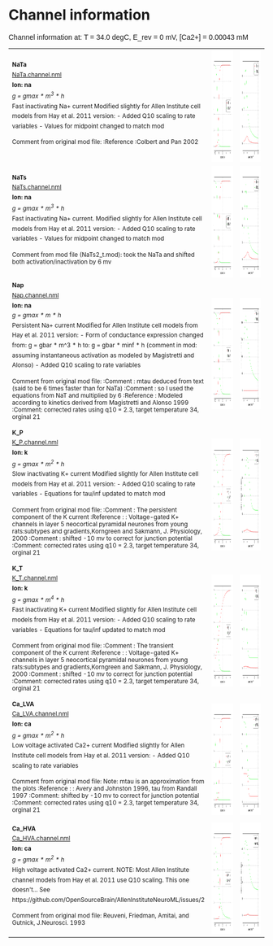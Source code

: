 Channel information
===================
    
<p style="font-family:arial">Channel information at: T = 34.0 degC, E_rev = 0 mV, [Ca2+] = 0.00043 mM</p>

<table>
    <tr>
<td width="120px">
            <sup><b>NaTa</b><br/>
            <a href="../NaTa.channel.nml">NaTa.channel.nml</a><br/>
            <b>Ion: na</b><br/>
            <i>g = gmax * m<sup>3</sup> * h </i><br/>
            Fast inactivating Na+ current
Modified slightly for Allen Institute cell models from Hay et al. 2011 version:
 - Added Q10 scaling to rate variables 
 - Values for midpoint changed to match mod            
            
Comment from original mod file: 
:Reference :Colbert and Pan 2002</sup>
</td>
<td>
<a href="NaTa.inf.png"><img alt="NaTa steady state" src="NaTa.inf.png" height="220"/></a>
</td>
<td>
<a href="NaTa.tau.png"><img alt="NaTa time course" src="NaTa.tau.png" height="220"/></a>
</td>
</tr>
    <tr>
<td width="120px">
            <sup><b>NaTs</b><br/>
            <a href="../NaTs.channel.nml">NaTs.channel.nml</a><br/>
            <b>Ion: na</b><br/>
            <i>g = gmax * m<sup>3</sup> * h </i><br/>
            Fast inactivating Na+ current. 
Modified slightly for Allen Institute cell models from Hay et al. 2011 version:
 - Added Q10 scaling to rate variables 
 - Values for midpoint changed to match mod 
            
Comment from mod file (NaTs2_t.mod): took the NaTa and shifted both activation/inactivation by 6 mv</sup>
</td>
<td>
<a href="NaTs.inf.png"><img alt="NaTs steady state" src="NaTs.inf.png" height="220"/></a>
</td>
<td>
<a href="NaTs.tau.png"><img alt="NaTs time course" src="NaTs.tau.png" height="220"/></a>
</td>
</tr>
    <tr>
<td width="120px">
            <sup><b>Nap</b><br/>
            <a href="../Nap.channel.nml">Nap.channel.nml</a><br/>
            <b>Ion: na</b><br/>
            <i>g = gmax * m * h </i><br/>
            Persistent Na+ current
Modified for Allen Institute cell models from Hay et al. 2011 version:
- Form of conductance expression changed from: g = gbar * m^3 * h to: g = gbar * minf * h (comment in mod: assuming instantaneous activation as modeled by Magistretti and Alonso)
- Added Q10 scaling to rate variables            

Comment from original mod file: 
:Comment : mtau deduced from text (said to be 6 times faster than for NaTa)
:Comment : so I used the equations from NaT and multiplied by 6
:Reference : Modeled according to kinetics derived from Magistretti and Alonso 1999
:Comment: corrected rates using q10 = 2.3, target temperature 34, orginal 21</sup>
</td>
<td>
<a href="Nap.inf.png"><img alt="Nap steady state" src="Nap.inf.png" height="220"/></a>
</td>
<td>
<a href="Nap.tau.png"><img alt="Nap time course" src="Nap.tau.png" height="220"/></a>
</td>
</tr>
    <tr>
<td width="120px">
            <sup><b>K_P</b><br/>
            <a href="../K_P.channel.nml">K_P.channel.nml</a><br/>
            <b>Ion: k</b><br/>
            <i>g = gmax * m<sup>2</sup> * h </i><br/>
            Slow inactivating K+ current
Modified slightly for Allen Institute cell models from Hay et al. 2011 version:
 - Added Q10 scaling to rate variables 
 - Equations for tau/inf updated to match mod
            
Comment from original mod file: 
:Comment : The persistent component of the K current
:Reference : :		Voltage-gated K+ channels in layer 5 neocortical pyramidal neurones from young rats:subtypes and gradients,Korngreen and Sakmann, J. Physiology, 2000
:Comment : shifted -10 mv to correct for junction potential
:Comment: corrected rates using q10 = 2.3, target temperature 34, orginal 21</sup>
</td>
<td>
<a href="K_P.inf.png"><img alt="K_P steady state" src="K_P.inf.png" height="220"/></a>
</td>
<td>
<a href="K_P.tau.png"><img alt="K_P time course" src="K_P.tau.png" height="220"/></a>
</td>
</tr>
    <tr>
<td width="120px">
            <sup><b>K_T</b><br/>
            <a href="../K_T.channel.nml">K_T.channel.nml</a><br/>
            <b>Ion: k</b><br/>
            <i>g = gmax * m<sup>4</sup> * h </i><br/>
            Fast inactivating K+ current
Modified slightly for Allen Institute cell models from Hay et al. 2011 version:
 - Added Q10 scaling to rate variables 
 - Equations for tau/inf updated to match mod
            
Comment from original mod file: 
:Comment : The transient component of the K current
:Reference : :		Voltage-gated K+ channels in layer 5 neocortical pyramidal neurones from young rats:subtypes and gradients,Korngreen and Sakmann, J. Physiology, 2000
:Comment : shifted -10 mv to correct for junction potential
:Comment: corrected rates using q10 = 2.3, target temperature 34, orginal 21</sup>
</td>
<td>
<a href="K_T.inf.png"><img alt="K_T steady state" src="K_T.inf.png" height="220"/></a>
</td>
<td>
<a href="K_T.tau.png"><img alt="K_T time course" src="K_T.tau.png" height="220"/></a>
</td>
</tr>
    <tr>
<td width="120px">
            <sup><b>Ca_LVA</b><br/>
            <a href="../Ca_LVA.channel.nml">Ca_LVA.channel.nml</a><br/>
            <b>Ion: ca</b><br/>
            <i>g = gmax * m<sup>2</sup> * h </i><br/>
            Low voltage activated Ca2+ current
Modified slightly for Allen Institute cell models from Hay et al. 2011 version:
 - Added Q10 scaling to rate variables 
            
Comment from original mod file: 
Note: mtau is an approximation from the plots
:Reference : :		Avery and Johnston 1996, tau from Randall 1997
:Comment: shifted by -10 mv to correct for junction potential
:Comment: corrected rates using q10 = 2.3, target temperature 34, orginal 21</sup>
</td>
<td>
<a href="Ca_LVA.inf.png"><img alt="Ca_LVA steady state" src="Ca_LVA.inf.png" height="220"/></a>
</td>
<td>
<a href="Ca_LVA.tau.png"><img alt="Ca_LVA time course" src="Ca_LVA.tau.png" height="220"/></a>
</td>
</tr>
    <tr>
<td width="120px">
            <sup><b>Ca_HVA</b><br/>
            <a href="../Ca_HVA.channel.nml">Ca_HVA.channel.nml</a><br/>
            <b>Ion: ca</b><br/>
            <i>g = gmax * m<sup>2</sup> * h </i><br/>
            High voltage activated Ca2+ current. 
NOTE: Most Allen Institute channel models from Hay et al. 2011 use Q10 scaling. This one doesn't...
See https://github.com/OpenSourceBrain/AllenInstituteNeuroML/issues/2
            
Comment from original mod file: 
Reuveni, Friedman, Amitai, and Gutnick, J.Neurosci. 1993</sup>
</td>
<td>
<a href="Ca_HVA.inf.png"><img alt="Ca_HVA steady state" src="Ca_HVA.inf.png" height="220"/></a>
</td>
<td>
<a href="Ca_HVA.tau.png"><img alt="Ca_HVA time course" src="Ca_HVA.tau.png" height="220"/></a>
</td>
</tr>
</table>

